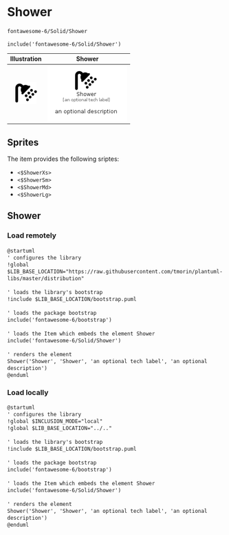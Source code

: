 # Shower


```text
fontawesome-6/Solid/Shower
```

```text
include('fontawesome-6/Solid/Shower')
```



| Illustration | Shower |
| :---: | :---: |
| ![illustration for Illustration](../../fontawesome-6/Solid/Shower.png) | ![illustration for Shower](../../fontawesome-6/Solid/Shower.Local.png) |



## Sprites
The item provides the following sriptes:

- `<$ShowerXs>`
- `<$ShowerSm>`
- `<$ShowerMd>`
- `<$ShowerLg>`





## Shower

### Load remotely
```plantuml
@startuml
' configures the library
!global $LIB_BASE_LOCATION="https://raw.githubusercontent.com/tmorin/plantuml-libs/master/distribution"

' loads the library's bootstrap
!include $LIB_BASE_LOCATION/bootstrap.puml

' loads the package bootstrap
include('fontawesome-6/bootstrap')

' loads the Item which embeds the element Shower
include('fontawesome-6/Solid/Shower')

' renders the element
Shower('Shower', 'Shower', 'an optional tech label', 'an optional description')
@enduml
```

### Load locally
```plantuml
@startuml
' configures the library
!global $INCLUSION_MODE="local"
!global $LIB_BASE_LOCATION="../.."

' loads the library's bootstrap
!include $LIB_BASE_LOCATION/bootstrap.puml

' loads the package bootstrap
include('fontawesome-6/bootstrap')

' loads the Item which embeds the element Shower
include('fontawesome-6/Solid/Shower')

' renders the element
Shower('Shower', 'Shower', 'an optional tech label', 'an optional description')
@enduml
```

